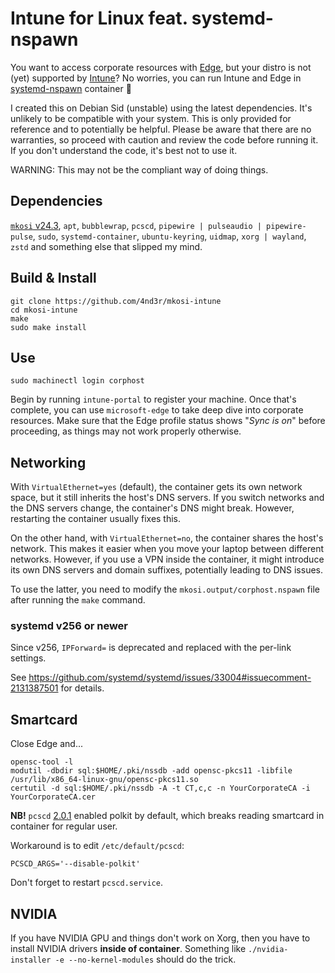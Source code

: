 # Intune for Linux feat. systemd-nspawn

You want to access corporate resources with
[Edge](https://www.microsoft.com/en-us/edge),
but your distro is not (yet) supported by
[Intune](https://learn.microsoft.com/en-us/mem/intune/user-help/enroll-device-linux)?
No worries, you can run Intune and Edge in
[systemd-nspawn](https://www.freedesktop.org/software/systemd/man/systemd-nspawn.html)
container :partying_face:

I created this on Debian Sid (unstable) using the latest dependencies.
It's unlikely to be compatible with your system.
This is only provided for reference and to potentially be helpful.
Please be aware that there are no warranties, so proceed with caution and review the code before running it.
If you don't understand the code, it's best not to use it.

WARNING: This may not be the compliant way of doing things.

## Dependencies

[`mkosi` v24.3](https://github.com/systemd/mkosi/tree/v24.3),
`apt`,
`bubblewrap`,
`pcscd`,
`pipewire | pulseaudio | pipewire-pulse`,
`sudo`,
`systemd-container`,
`ubuntu-keyring`,
`uidmap`,
`xorg | wayland`,
`zstd`
and something else that slipped my mind.

## Build & Install

```
git clone https://github.com/4nd3r/mkosi-intune
cd mkosi-intune
make
sudo make install
```

## Use

```
sudo machinectl login corphost
```

Begin by running `intune-portal` to register your machine. Once that's
complete, you can use `microsoft-edge` to take deep dive into corporate
resources. Make sure that the Edge profile status shows "*Sync is on*" before
proceeding, as things may not work properly otherwise.

## Networking

With `VirtualEthernet=yes` (default), the container gets its own network space,
but it still inherits the host's DNS servers. If you switch networks and the
DNS servers change, the container's DNS might break. However, restarting the
container usually fixes this.

On the other hand, with `VirtualEthernet=no`, the container shares the host's
network. This makes it easier when you move your laptop between different
networks. However, if you use a VPN inside the container, it might introduce
its own DNS servers and domain suffixes, potentially leading to DNS issues.

To use the latter, you need to modify the `mkosi.output/corphost.nspawn` file
after running the `make` command.

### systemd v256 or newer

Since v256, `IPForward=` is deprecated and replaced with the per-link settings.

See https://github.com/systemd/systemd/issues/33004#issuecomment-2131387501 for details.

## Smartcard

Close Edge and...

```
opensc-tool -l
modutil -dbdir sql:$HOME/.pki/nssdb -add opensc-pkcs11 -libfile /usr/lib/x86_64-linux-gnu/opensc-pkcs11.so
certutil -d sql:$HOME/.pki/nssdb -A -t CT,c,c -n YourCorporateCA -i YourCorporateCA.cer
```

**NB!** `pcscd` [2.0.1](https://github.com/LudovicRousseau/PCSC/blob/2.0.1/ChangeLog)
enabled polkit by default, which breaks reading smartcard in container for regular user.

Workaround is to edit `/etc/default/pcscd`:
```
PCSCD_ARGS='--disable-polkit'
```

Don't forget to restart `pcscd.service`.

## NVIDIA

If you have NVIDIA GPU and things don't work on Xorg,
then you have to install NVIDIA drivers **inside of container**.
Something like `./nvidia-installer -e --no-kernel-modules`
should do the trick.
